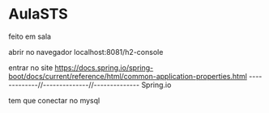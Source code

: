 # AulaSTS
feito em sala

abrir no navegador 
localhost:8081/h2-console

entrar no site
https://docs.spring.io/spring-boot/docs/current/reference/html/common-application-properties.html
-------------//--------------//--------------
Spring.io


tem que conectar no mysql
